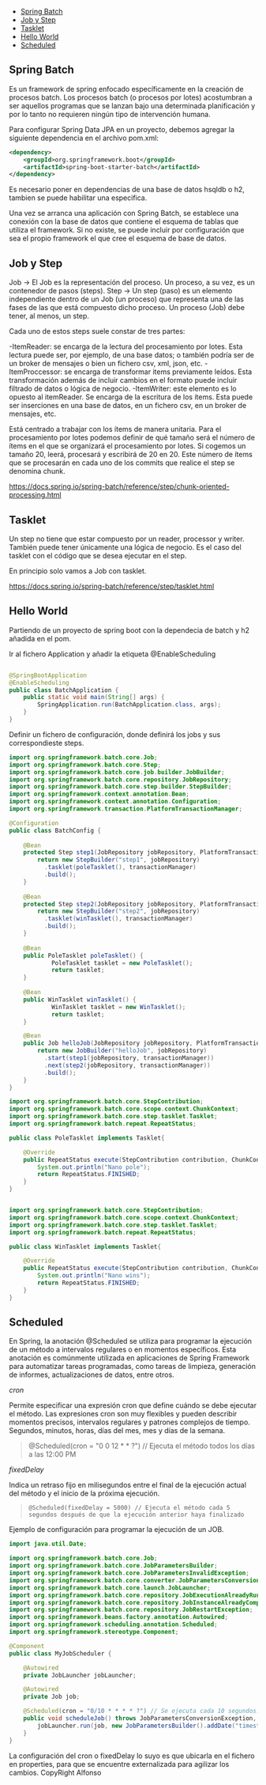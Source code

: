 
  - [Spring Batch](#spring-batch)
  - [Job y Step](#job-y-step)
  - [Tasklet](#tasklet)
  - [Hello World](#hello-world)
  - [Scheduled](#scheduled)
  
## Spring Batch

Es un framework de spring enfocado específicamente en la creación de procesos batch. Los procesos batch (o procesos por lotes) acostumbran a ser aquellos programas que se lanzan bajo una determinada planificación y por lo tanto no requieren ningún tipo de intervención humana.


Para configurar Spring Data JPA en un proyecto, debemos agregar la siguiente dependencia en el archivo pom.xml:

```xml
<dependency>
	<groupId>org.springframework.boot</groupId>
	<artifactId>spring-boot-starter-batch</artifactId>
</dependency>
```


Es necesario poner en dependencias de una base de datos hsqldb o h2, tambien se puede habilitar una especifica.

Una vez se arranca una aplicación con Spring Batch, se establece una conexión con la base de datos que contiene el esquema de tablas que utiliza el framework. Si no existe, se puede incluir por configuración que sea el propio framework el que cree el esquema de base de datos.

## Job y Step

Job -> El Job es la representación del proceso. Un proceso, a su vez, es un contenedor de pasos (steps).
Step ->  Un step (paso) es un elemento independiente dentro de un Job (un proceso) que representa una de las fases de las que está compuesto dicho proceso. Un proceso (Job) debe tener, al menos, un step.


Cada uno de estos steps suele constar de tres partes:

-ItemReader: se encarga de la lectura del procesamiento por lotes. Esta lectura puede ser, por ejemplo, de una base datos; o también podría ser de un broker de mensajes o bien un fichero csv, xml, json, etc.
-ItemProccessor: se encarga de transformar items previamente leídos. Esta transformación además de incluir cambios en el formato puede incluir filtrado de datos o lógica de negocio.
-ItemWriter: este elemento es lo opuesto al itemReader. Se encarga de la escritura de los ítems. Esta puede ser inserciones en una base de datos, en un fichero csv, en un broker de mensajes, etc.

Está centrado a trabajar con los ítems de manera unitaria. Para el procesamiento por lotes podemos definir de qué tamaño será el número de ítems en el que se organizará el procesamiento por lotes. Si cogemos un tamaño 20, leerá, procesará y escribirá de 20 en 20. Este número de ítems que se procesarán en cada uno de los commits que realice el step se denomina chunk.

https://docs.spring.io/spring-batch/reference/step/chunk-oriented-processing.html


## Tasklet

Un step no tiene que estar compuesto por un reader, processor y writer. También puede tener únicamente una lógica de negocio. Es el caso del tasklet con el código que se desea ejecutar en el step.

En principio solo vamos a Job con tasklet.

https://docs.spring.io/spring-batch/reference/step/tasklet.html


## Hello World

Partiendo de un proyecto de spring boot con la dependecia de batch y h2 añadida en el pom.

Ir al fichero Application y añadir la etiqueta @EnableScheduling

```java

@SpringBootApplication
@EnableScheduling
public class BatchApplication {
	public static void main(String[] args) {
		SpringApplication.run(BatchApplication.class, args);
	}
}
```

Definir un fichero de configuración, donde definirá los jobs y sus correspondieste steps.


```java
import org.springframework.batch.core.Job;
import org.springframework.batch.core.Step;
import org.springframework.batch.core.job.builder.JobBuilder;
import org.springframework.batch.core.repository.JobRepository;
import org.springframework.batch.core.step.builder.StepBuilder;
import org.springframework.context.annotation.Bean;
import org.springframework.context.annotation.Configuration;
import org.springframework.transaction.PlatformTransactionManager;

@Configuration
public class BatchConfig {
	
    @Bean
    protected Step step1(JobRepository jobRepository, PlatformTransactionManager transactionManager) {
        return new StepBuilder("step1", jobRepository)
          .tasklet(poleTasklet(), transactionManager)
          .build();
    }
    
    @Bean
    protected Step step2(JobRepository jobRepository, PlatformTransactionManager transactionManager) {
        return new StepBuilder("step2", jobRepository)
          .tasklet(winTasklet(), transactionManager)
          .build();
    }
    
    @Bean
    public PoleTasklet poleTasklet() {
	    	PoleTasklet tasklet = new PoleTasklet();
	    	return tasklet;
    }
    
    @Bean
    public WinTasklet winTasklet() {
	    	WinTasklet tasklet = new WinTasklet();
	    	return tasklet;
    }

    @Bean
    public Job helloJob(JobRepository jobRepository, PlatformTransactionManager transactionManager) {
        return new JobBuilder("helloJob", jobRepository)
          .start(step1(jobRepository, transactionManager))
          .next(step2(jobRepository, transactionManager))
          .build();
    }
}
```


```java
import org.springframework.batch.core.StepContribution;
import org.springframework.batch.core.scope.context.ChunkContext;
import org.springframework.batch.core.step.tasklet.Tasklet;
import org.springframework.batch.repeat.RepeatStatus;

public class PoleTasklet implements Tasklet{

	@Override
	public RepeatStatus execute(StepContribution contribution, ChunkContext chunkContext) throws Exception {
		System.out.println("Nano pole");
		return RepeatStatus.FINISHED;
	}
}
```

```java

import org.springframework.batch.core.StepContribution;
import org.springframework.batch.core.scope.context.ChunkContext;
import org.springframework.batch.core.step.tasklet.Tasklet;
import org.springframework.batch.repeat.RepeatStatus;

public class WinTasklet implements Tasklet{

	@Override
	public RepeatStatus execute(StepContribution contribution, ChunkContext chunkContext) throws Exception {
		System.out.println("Nano wins");
		return RepeatStatus.FINISHED;
	}
}
```

## Scheduled

En Spring, la anotación @Scheduled se utiliza para programar la ejecución de un método a intervalos regulares o en momentos específicos. Esta anotación es comúnmente utilizada en aplicaciones de Spring Framework para automatizar tareas programadas, como tareas de limpieza, generación de informes, actualizaciones de datos, entre otros.

_cron_

Permite especificar una expresión cron que define cuándo se debe ejecutar el método. Las expresiones cron son muy flexibles y pueden describir momentos precisos, intervalos regulares y patrones complejos de tiempo. Segundos, minutos, horas, días del mes, mes y días de la semana.

>    @Scheduled(cron = "0 0 12 * * ?") // Ejecuta el método todos los días a las 12:00 PM

_fixedDelay_

Indica un retraso fijo en milisegundos entre el final de la ejecución actual del método y el inicio de la próxima ejecución.
>     @Scheduled(fixedDelay = 5000) // Ejecuta el método cada 5 segundos después de que la ejecución anterior haya finalizado

Ejemplo de configuración para programar la ejecución de un JOB.
 
```java
import java.util.Date;

import org.springframework.batch.core.Job;
import org.springframework.batch.core.JobParametersBuilder;
import org.springframework.batch.core.JobParametersInvalidException;
import org.springframework.batch.core.converter.JobParametersConversionException;
import org.springframework.batch.core.launch.JobLauncher;
import org.springframework.batch.core.repository.JobExecutionAlreadyRunningException;
import org.springframework.batch.core.repository.JobInstanceAlreadyCompleteException;
import org.springframework.batch.core.repository.JobRestartException;
import org.springframework.beans.factory.annotation.Autowired;
import org.springframework.scheduling.annotation.Scheduled;
import org.springframework.stereotype.Component;

@Component
public class MyJobScheduler {

    @Autowired
    private JobLauncher jobLauncher;

    @Autowired
    private Job job;

    @Scheduled(cron = "0/10 * * * * ?") // Se ejecuta cada 10 segundos.
    public void scheduleJob() throws JobParametersConversionException, JobExecutionAlreadyRunningException, JobRestartException, JobInstanceAlreadyCompleteException, JobParametersInvalidException {
        jobLauncher.run(job, new JobParametersBuilder().addDate("timestamp", new Date()).toJobParameters());
    }
}
```

La configuración del cron o fixedDelay lo suyo es que ubicarla en el fichero en properties, para que se encuentre externalizada para agilizar los cambios.
CopyRight Alfonso

